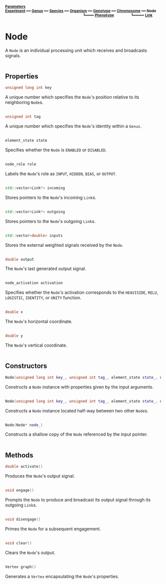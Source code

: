<sub>**[Parameters](parameters.md)**</sub>  
<sub>**[Experiment](experiment.md)** ━━ **[Genus](genus.md)** ━━ **[Species](species.md)** ━━ **[Organism](organism.md)** ━━ **[Genotype](genotype.md)** ━━ **[Chromosome](chromosome.md)** ━━ **Node**</sub>  
&nbsp;&nbsp;&nbsp;&nbsp;&nbsp;&nbsp;&nbsp;&nbsp;&nbsp;&nbsp;&nbsp;&nbsp;&nbsp;&nbsp;&nbsp;&nbsp;&nbsp;&nbsp;&nbsp;&nbsp;&nbsp;&nbsp;&nbsp;&nbsp;&nbsp;&nbsp;&nbsp;&nbsp;&nbsp;&nbsp;&nbsp;&nbsp;&nbsp;&nbsp;&nbsp;&nbsp;&nbsp;&nbsp;&nbsp;&nbsp;&nbsp;&nbsp;&nbsp;&nbsp;&nbsp;&nbsp;&nbsp;&nbsp;&nbsp;&nbsp;&nbsp;&nbsp;&nbsp;&nbsp;&nbsp;&nbsp;&nbsp;&nbsp;&nbsp;&nbsp;&nbsp;&nbsp;&nbsp;
<sup>┗━━━━ **[Phenotype](phenotype.md)**</sup>
&nbsp;&nbsp;&nbsp;&nbsp;&nbsp;&nbsp;&nbsp;&nbsp;&nbsp;&nbsp;&nbsp;&nbsp;
<sup>┗━━━━━ **[Link](link.md)**</sup>  

# Node

A `Node` is an individual processing unit which receives and broadcasts signals.  
&nbsp;


## Properties

```C++
unsigned long int key
```

A unique number which specifies the `Node`'s position relative to its neighboring `Node`s.  
&nbsp;


```C++
unsigned int tag
```

A unique number which specifies the `Node`'s identity within a `Genus`.  
&nbsp;


```C++
element_state state
```

Specifies whether the `Node` is `ENABLED` or `DISABLED`.  
&nbsp;


```C++
node_role role
```

Labels the `Node`'s role as `INPUT`, `HIDDEN`, `BIAS`, or `OUTPUT`.  
&nbsp;


```C++
std::vector<Link*> incoming
```

Stores pointers to the `Node`'s incoming `Link`s.  
&nbsp;


```C++
std::vector<Link*> outgoing
```

Stores pointers to the `Node`'s outgoing `Link`s.  
&nbsp;


```C++
std::vector<double> inputs
```

Stores the external weighted signals received by the `Node`.  
&nbsp;


```C++
double output
```

The `Node`'s last generated output signal.  
&nbsp;


```C++
node_activation activation
```

Specifies whether the `Node`'s activation corresponds to the `HEAVISIDE`, `RELU`, `LOGISTIC`, `IDENTITY`, or `UNITY` function.  
&nbsp;


```C++
double x
```

The `Node`'s horizontal coordinate.  
&nbsp;


```C++
double y
```

The `Node`'s vertical coordinate.  
&nbsp;


## Constructors

```C++
Node(unsigned long int key_, unsigned int tag_, element_state state_, node_role role_, node_activation activation_, double x_, double y_)
```

Constructs a `Node` instance with properties given by the input arguments.  
&nbsp;


```C++
Node(unsigned long int key_, unsigned int tag_, element_state state_, node_role role_, Node* source_, Node* target_, node_activation activation_)
```

Constructs a `Node` instance located half-way between two other `Node`s.  
&nbsp;


```C++
Node(Node* node_)
```

Constructs a shallow copy of the `Node` referenced by the input pointer.  
&nbsp;


## Methods

```C++
double activate()
```

Produces the `Node`'s output signal.  
&nbsp;


```C++
void engage()
```

Prompts the `Node` to produce and broadcast its output signal through its outgoing `Link`s.  
&nbsp;


```C++
void disengage()
```

Primes the `Node` for a subsequent engagement.  
&nbsp;


```C++
void clear()
```

Clears the `Node`'s output.  
&nbsp;


```C++
Vertex graph()
```

Generates a `Vertex` encapsulating the `Node`'s properties.
